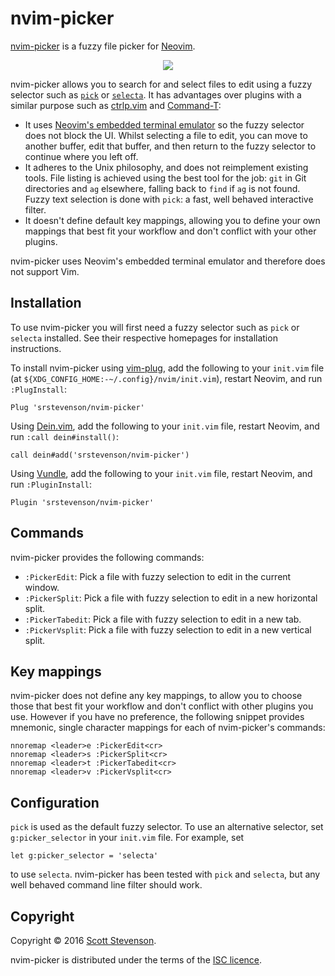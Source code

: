 # nvim-picker

[nvim-picker] is a fuzzy file picker for [Neovim].

<p align="center">
  <img src="https://cloud.githubusercontent.com/assets/5845679/17085962/99273fde-51dd-11e6-98f6-fa5c9ffaf2a8.gif" />
</p>

nvim-picker allows you to search for and select files to edit using a fuzzy
selector such as [`pick`][pick] or [`selecta`][selecta]. It has advantages over
plugins with a similar purpose such as [ctrlp.vim] and [Command-T]:

* It uses [Neovim's embedded terminal emulator][nvim-terminal] so the fuzzy
  selector does not block the UI. Whilst selecting a file to edit, you can move
  to another buffer, edit that buffer, and then return to the fuzzy selector to
  continue where you left off.
* It adheres to the Unix philosophy, and does not reimplement existing tools.
  File listing is achieved using the best tool for the job: `git` in Git
  directories and `ag` elsewhere, falling back to `find` if `ag` is not found.
  Fuzzy text selection is done with `pick`: a fast, well behaved interactive
  filter.
* It doesn't define default key mappings, allowing you to define your own
  mappings that best fit your workflow and don't conflict with your other
  plugins.

nvim-picker uses Neovim's embedded terminal emulator and therefore does not
support Vim.

## Installation

To use nvim-picker you will first need a fuzzy selector such as `pick` or
`selecta` installed. See their respective homepages for installation
instructions.

To install nvim-picker using [vim-plug], add the following to your `init.vim`
file (at `${XDG_CONFIG_HOME:-~/.config}/nvim/init.vim`), restart Neovim, and
run `:PlugInstall`:

```viml
Plug 'srstevenson/nvim-picker'
```

Using [Dein.vim], add the following to your `init.vim` file, restart Neovim,
and run `:call dein#install()`:

```viml
call dein#add('srstevenson/nvim-picker')
```

Using [Vundle], add the following to your `init.vim` file, restart Neovim, and
run `:PluginInstall`:

```viml
Plugin 'srstevenson/nvim-picker'
```

## Commands

nvim-picker provides the following commands:

* `:PickerEdit`: Pick a file with fuzzy selection to edit in the current
  window.
* `:PickerSplit`: Pick a file with fuzzy selection to edit in a new horizontal
  split.
* `:PickerTabedit`: Pick a file with fuzzy selection to edit in a new tab.
* `:PickerVsplit`: Pick a file with fuzzy selection to edit in a new vertical
  split.

## Key mappings

nvim-picker does not define any key mappings, to allow you to choose those that
best fit your workflow and don't conflict with other plugins you use. However
if you have no preference, the following snippet provides mnemonic, single
character mappings for each of nvim-picker's commands:

```viml
nnoremap <leader>e :PickerEdit<cr>
nnoremap <leader>s :PickerSplit<cr>
nnoremap <leader>t :PickerTabedit<cr>
nnoremap <leader>v :PickerVsplit<cr>
```

## Configuration

`pick` is used as the default fuzzy selector. To use an alternative selector,
set `g:picker_selector` in your `init.vim` file. For example, set

```viml
let g:picker_selector = 'selecta'
```

to use `selecta`. nvim-picker has been tested with `pick` and `selecta`, but
any well behaved command line filter should work.

## Copyright

Copyright © 2016 [Scott Stevenson].

nvim-picker is distributed under the terms of the [ISC licence].

[Command-T]: https://github.com/wincent/command-t
[ctrlp.vim]: https://github.com/ctrlpvim/ctrlp.vim
[Dein.vim]: https://github.com/Shougo/dein.vim
[ISC licence]: https://opensource.org/licenses/ISC
[Neovim]: https://neovim.io/
[nvim-picker]: https://github.com/srstevenson/nvim-picker
[nvim-terminal]: https://neovim.io/doc/user/nvim_terminal_emulator.html
[pick]: https://github.com/thoughtbot/pick
[Scott Stevenson]: https://scott.stevenson.io
[selecta]: https://github.com/garybernhardt/selecta
[vim-plug]: https://github.com/junegunn/vim-plug
[Vundle]: https://github.com/VundleVim/Vundle.vim
